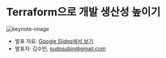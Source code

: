 # Terraform으로 개발 생산성 높이기

![keynote-image](https://github.com/AUSG/ausgcon/assets/32478597/e02c0d1d-10c3-41ab-906a-4f9a7dc2792e)

- 발표 자료: [Google Slides에서 보기](https://docs.google.com/presentation/d/1n4uP5Sp_w7xwiGxQoSvZ9rKWz3wojQEEspiqRaJSlNI/edit?usp=sharing)
- 발표자: 김수빈, sudosubin@gmail.com
